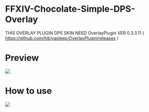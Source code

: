 # FFXIV-Chocolate-Simple-DPS-Overlay

THIS OVERLAY PLUGIN DPS SKIN NEED OverlayPlugin VER 0.3.3.11
( https://github.com/hibiyasleep/OverlayPlugin/releases )

# Preview

![](https://github.com/laiglinne-ff/FFXIV-Chocolate-Simple-DPS-Overlay/blob/master/introgif.gif?raw=true)

# How to use

![](https://github.com/laiglinne-ff/FFXIV-Chocolate-Simple-DPS-Overlay/blob/master/intro.png?raw=true)
